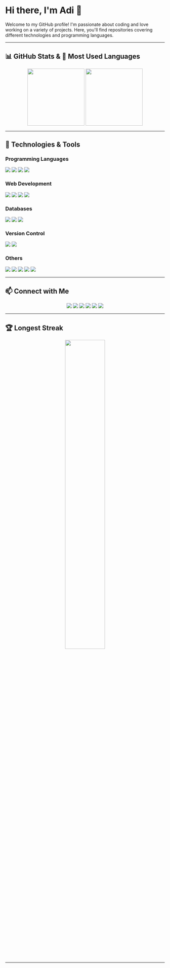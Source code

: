 # Hi there, I'm Adi 👋

Welcome to my GitHub profile! I'm passionate about coding and love working on a variety of projects. Here, you'll find repositories covering different technologies and programming languages.

---

## 📊 GitHub Stats & 📌 Most Used Languages

<div align="center">
  <img src="https://github-readme-stats.vercel.app/api?username=adibxr&show_icons=true&theme=radical" height="180px"/>
  <img src="https://github-readme-stats.vercel.app/api/top-langs/?username=adibxr&layout=compact&theme=radical" height="180px"/>
</div>

---

## 🚀 Technologies & Tools  

### **Programming Languages**
<div>
  <img src="https://img.shields.io/badge/Python-3776AB?style=for-the-badge&logo=python&logoColor=white"/>
  <img src="https://img.shields.io/badge/JavaScript-F7DF1E?style=for-the-badge&logo=javascript&logoColor=black"/>
  <img src="https://img.shields.io/badge/C++-00599C?style=for-the-badge&logo=c%2B%2B&logoColor=white"/>
  <img src="https://img.shields.io/badge/Java-007396?style=for-the-badge&logo=java&logoColor=white"/>
</div>

### **Web Development**
<div>
  <img src="https://img.shields.io/badge/HTML5-E34F26?style=for-the-badge&logo=html5&logoColor=white"/>
  <img src="https://img.shields.io/badge/CSS3-1572B6?style=for-the-badge&logo=css3&logoColor=white"/>
  <img src="https://img.shields.io/badge/React-61DAFB?style=for-the-badge&logo=react&logoColor=black"/>
  <img src="https://img.shields.io/badge/Node.js-339933?style=for-the-badge&logo=node.js&logoColor=white"/>
</div>

### **Databases**
<div>
  <img src="https://img.shields.io/badge/MySQL-4479A1?style=for-the-badge&logo=mysql&logoColor=white"/>
  <img src="https://img.shields.io/badge/PostgreSQL-336791?style=for-the-badge&logo=postgresql&logoColor=white"/>
  <img src="https://img.shields.io/badge/MongoDB-47A248?style=for-the-badge&logo=mongodb&logoColor=white"/>
</div>

### **Version Control**
<div>
  <img src="https://img.shields.io/badge/Git-F05032?style=for-the-badge&logo=git&logoColor=white"/>
  <img src="https://img.shields.io/badge/GitHub-181717?style=for-the-badge&logo=github&logoColor=red"/>
</div>

### **Others**
<div>
  <img src="https://img.shields.io/badge/Docker-2496ED?style=for-the-badge&logo=docker&logoColor=white"/>
  <img src="https://img.shields.io/badge/Kubernetes-326CE5?style=for-the-badge&logo=kubernetes&logoColor=white"/>
  <img src="https://img.shields.io/badge/CI%2FCD-804DEF?style=for-the-badge&logo=githubactions&logoColor=white"/>
  <img src="https://img.shields.io/badge/AWS-FF9900?style=for-the-badge&logo=amazonaws&logoColor=white"/>
  <img src="https://img.shields.io/badge/Firebase-FFCA28?style=for-the-badge&logo=firebase&logoColor=black"/>
</div>

---

## 📫 Connect with Me  

<div align="center">
  <a href="mailto:your-email@example.com"><img src="https://img.shields.io/badge/Email-D14836?style=for-the-badge&logo=gmail&logoColor=black"/></a>
  <a href="https://github.com/adibxr"><img src="https://img.shields.io/badge/GitHub-181717?style=for-the-badge&logo=github&logoColor=red"/></a>
  <a href="https://linkedin.com/in/adibxr"><img src="https://img.shields.io/badge/LinkedIn-0077B5?style=for-the-badge&logo=linkedin&logoColor=black"/></a>
  <a href="https://x.com/adibxr"><img src="https://img.shields.io/badge/X-1DA1F2?style=for-the-badge&logo=x&logoColor=black"/></a>
  <a href="https://instagram.com/adi.bxr"><img src="https://img.shields.io/badge/Instagram-1DA1F2?style=for-the-badge&logo=instagram&logoColor=black"/></a>
  <a href="https://adi.immortaladi.live"><img src="https://img.shields.io/badge/Website-FF7139?style=for-the-badge&logo=firefox&logoColor=black"/></a>
</div>

---

## 🏆 Longest Streak  

<div align="center">
  <img src="https://streak-stats.demolab.com?user=adibxr&theme=radical&hide_border=true&border_radius=5" width="50%"/>
</div>

---
